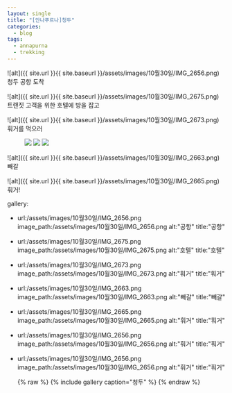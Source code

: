 ```yaml
---
layout: single
title: "[안나푸르나]청두"
categories:
  - blog
tags:
  - annapurna
  - trekking
---
```


![alt]({{ site.url }}{{ site.baseurl }}/assets/images/10월30일/IMG_2656.png)
청두 공항 도착

![alt]({{ site.url }}{{ site.baseurl }}/assets/images/10월30일/IMG_2675.png)
트랜짓 고객을 위한 호텔에 방을 잡고

![alt]({{ site.url }}{{ site.baseurl }}/assets/images/10월30일/IMG_2673.png)
훠거를 먹으러

<figure class="third">
    <img src="/assets/images/10월30일/IMG_2663.png">
    <img src="/assets/images/10월30일/IMG_2665.png">
    <img src="/assets/images/10월30일/IMG_2664.png">
</figure>
![alt]({{ site.url }}{{ site.baseurl }}/assets/images/10월30일/IMG_2663.png)
빼갈

![alt]({{ site.url }}{{ site.baseurl }}/assets/images/10월30일/IMG_2665.png)
훠거!

gallery:
 - url:/assets/images/10월30일/IMG_2656.png
   image_path:/assets/images/10월30일/IMG_2656.png
   alt:"공항"
   title:"공항"
 - url:/assets/images/10월30일/IMG_2675.png
   image_path:/assets/images/10월30일/IMG_2675.png
   alt:"호텔"
   title:"호텔"
 - url:/assets/images/10월30일/IMG_2673.png
   image_path:/assets/images/10월30일/IMG_2673.png
   alt:"훠거"
   title:"훠거"
 - url:/assets/images/10월30일/IMG_2663.png
   image_path:/assets/images/10월30일/IMG_2663.png
   alt:"빼갈"
   title:"빼갈"
 - url:/assets/images/10월30일/IMG_2665.png
   image_path:/assets/images/10월30일/IMG_2665.png
   alt:"훠거"
   title:"훠거"
 - url:/assets/images/10월30일/IMG_2656.png
   image_path:/assets/images/10월30일/IMG_2656.png
   alt:"훠거"
   title:"훠거"
 - url:/assets/images/10월30일/IMG_2656.png
   image_path:/assets/images/10월30일/IMG_2656.png
   alt:"훠거"
   title:"훠거"

   {% raw %}
   {% include gallery caption="청두" %}
   {% endraw %}